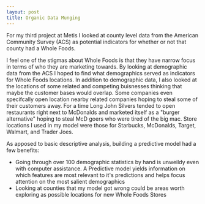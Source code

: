 ```yaml
---
layout: post
title: Organic Data Munging
---
```





For my third project at Metis I looked at county level data from the American Community Survey (ACS) as potential indicators for whether or not that county had a Whole Foods.

I feel one of the stigmas about Whole Foods is that they have narrow focus in terms of who they are marketing towards. By looking at demographic data from the ACS I hoped to find what demographics served as indicators for Whole Foods locations.
In addition to demographic data, I also looked at the locations of some related and competing buisnesses thinking that maybe the customer bases would overlap. 
Some companies even specifcally open location nearby related companies hoping to steal some of their customers away.
For a time Long John Silvers tended to open restaurants right next to McDonalds and marketed itself as a "burger alternative" hoping to steal McD goers who were tired of the big mac. 
Store locations I used in my model were those for Starbucks, McDonalds, Target, Walmart, and Trader Joes.

As apposed to basic descriptive analysis, building a predictive model had a few benefits:
  - Going through over 100 demographic statistics by hand is unweildy even with computer assistance. A Predictive model yields information on which features are most relevant to it's predictions and helps focus attention on the most salient demographics
  - Looking at counties that my model got wrong could be areas worth exploring as possible locations for new Whole Foods Stores
  
